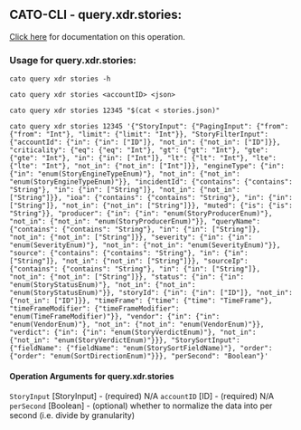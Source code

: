 
## CATO-CLI - query.xdr.stories:
[Click here](https://api.catonetworks.com/documentation/#query-stories) for documentation on this operation.

### Usage for query.xdr.stories:

`cato query xdr stories -h`

`cato query xdr stories <accountID> <json>`

`cato query xdr stories 12345 "$(cat < stories.json)"`

`cato query xdr stories 12345 '{"StoryInput": {"PagingInput": {"from": {"from": "Int"}, "limit": {"limit": "Int"}}, "StoryFilterInput": {"accountId": {"in": {"in": ["ID"]}, "not_in": {"not_in": ["ID"]}}, "criticality": {"eq": {"eq": "Int"}, "gt": {"gt": "Int"}, "gte": {"gte": "Int"}, "in": {"in": ["Int"]}, "lt": {"lt": "Int"}, "lte": {"lte": "Int"}, "not_in": {"not_in": ["Int"]}}, "engineType": {"in": {"in": "enum(StoryEngineTypeEnum)"}, "not_in": {"not_in": "enum(StoryEngineTypeEnum)"}}, "incidentId": {"contains": {"contains": "String"}, "in": {"in": ["String"]}, "not_in": {"not_in": ["String"]}}, "ioa": {"contains": {"contains": "String"}, "in": {"in": ["String"]}, "not_in": {"not_in": ["String"]}}, "muted": {"is": {"is": "String"}}, "producer": {"in": {"in": "enum(StoryProducerEnum)"}, "not_in": {"not_in": "enum(StoryProducerEnum)"}}, "queryName": {"contains": {"contains": "String"}, "in": {"in": ["String"]}, "not_in": {"not_in": ["String"]}}, "severity": {"in": {"in": "enum(SeverityEnum)"}, "not_in": {"not_in": "enum(SeverityEnum)"}}, "source": {"contains": {"contains": "String"}, "in": {"in": ["String"]}, "not_in": {"not_in": ["String"]}}, "sourceIp": {"contains": {"contains": "String"}, "in": {"in": ["String"]}, "not_in": {"not_in": ["String"]}}, "status": {"in": {"in": "enum(StoryStatusEnum)"}, "not_in": {"not_in": "enum(StoryStatusEnum)"}}, "storyId": {"in": {"in": ["ID"]}, "not_in": {"not_in": ["ID"]}}, "timeFrame": {"time": {"time": "TimeFrame"}, "timeFrameModifier": {"timeFrameModifier": "enum(TimeFrameModifier)"}}, "vendor": {"in": {"in": "enum(VendorEnum)"}, "not_in": {"not_in": "enum(VendorEnum)"}}, "verdict": {"in": {"in": "enum(StoryVerdictEnum)"}, "not_in": {"not_in": "enum(StoryVerdictEnum)"}}}, "StorySortInput": {"fieldName": {"fieldName": "enum(StorySortFieldName)"}, "order": {"order": "enum(SortDirectionEnum)"}}}, "perSecond": "Boolean"}'`

#### Operation Arguments for query.xdr.stories ####
`StoryInput` [StoryInput] - (required) N/A 
`accountID` [ID] - (required) N/A 
`perSecond` [Boolean] - (optional) whether to normalize the data into per second (i.e. divide by granularity) 
